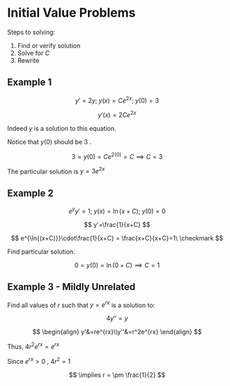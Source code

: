 # Initial Value Problems

Steps to solving:
1. Find or verify solution
2. Solve for $C$
3. Rewrite

## Example 1

$$
y'=2y;\; y(x) = Ce^{2x};\; y(0) = 3
$$

$$
y'(x) = 2Ce^{2x}
$$

Indeed $y$ is a solution to this equation. 

Notice that $y(0)$ should be $3$ . 

$$
3 = y(0) = Ce^{2(0)} = C \implies C = 3
$$

The particular solution is $y=3e^{2x}$ 

## Example 2

$$
e^yy'=1;\;y(x)=\ln{(x+C)};\;y(0)=0
$$

$$
y'=\frac{1}{x+C}
$$

$$
e^{\ln{(x+C)}}\cdot\frac{1}{x+C} = \frac{x+C}{x+C}=1\ \checkmark
$$

Find particular solution:

$$
0 = y(0) = \ln(0+C) \implies C = 1
$$

## Example 3 - Mildly Unrelated
Find all values of $r$ such that $y=e^{rx}$ is a solution to:

$$
4y'' = y
$$

$$
\begin{align}
y'&=re^{rx}\\y''&=r^2e^{rx}
\end{align}
$$

Thus, $4r^2e^{rx}= e^{rx}$

Since $e^{rx}\gt0$ , $4r^2 = 1$

$$
\implies r = \pm \frac{1}{2}
$$